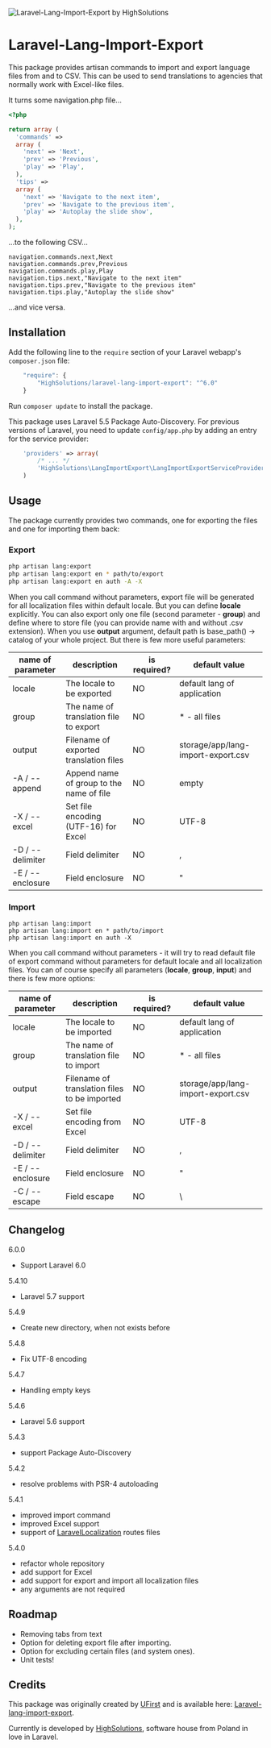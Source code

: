![Laravel-Lang-Import-Export by HighSolutions](https://raw.githubusercontent.com/highsolutions/laravel-lang-import-export/master/intro.jpg)

Laravel-Lang-Import-Export
==========================

This package provides artisan commands to import and export language files from and to CSV. This can be used to send translations to agencies that normally work with Excel-like files.

It turns some navigation.php file...

```php
<?php

return array (
  'commands' =>
  array (
    'next' => 'Next',
    'prev' => 'Previous',
    'play' => 'Play',
  ),
  'tips' =>
  array (
    'next' => 'Navigate to the next item',
    'prev' => 'Navigate to the previous item',
    'play' => 'Autoplay the slide show',
  ),
);
```
...to the following CSV...

```CSV
navigation.commands.next,Next
navigation.commands.prev,Previous
navigation.commands.play,Play
navigation.tips.next,"Navigate to the next item"
navigation.tips.prev,"Navigate to the previous item"
navigation.tips.play,"Autoplay the slide show"

```
...and vice versa.

Installation
------------

Add the following line to the `require` section of your Laravel webapp's `composer.json` file:

```javascript
    "require": {
        "HighSolutions/laravel-lang-import-export": "^6.0"
    }
```

Run `composer update` to install the package.

This package uses Laravel 5.5 Package Auto-Discovery.
For previous versions of Laravel, you need to update `config/app.php` by adding an entry for the service provider:

```php
    'providers' => array(
        /* ... */
        'HighSolutions\LangImportExport\LangImportExportServiceProvider'
    )
```

Usage
-----

The package currently provides two commands, one for exporting the files and one for importing them back:

### Export

```bash
php artisan lang:export
php artisan lang:export en * path/to/export
php artisan lang:export en auth -A -X
```

When you call command without parameters, export file will be generated for all localization files within default locale. But you can define **locale** explicitly. You can also export only one file (second parameter - **group**) and define where to store file (you can provide name with and without .csv extension). When you use **output** argument, default path is base_path() -> catalog of your whole project.
But there is few more useful parameters:

| name of parameter | description                             | is required? | default value                      |
|-------------------|-----------------------------------------|--------------|------------------------------------|
| locale           | The locale to be exported                | NO           | default lang of application        |
| group            | The name of translation file to export   | NO           | \* - all files                     |
| output           | Filename of exported translation files   | NO           | storage/app/lang-import-export.csv |
| -A / --append    | Append name of group to the name of file | NO           | empty                              |
| -X / --excel     | Set file encoding (UTF-16) for Excel     | NO           | UTF-8                              |
| -D / --delimiter | Field delimiter                          | NO           | ,                                  |
| -E / --enclosure | Field enclosure                          | NO           | "                                  |

### Import

```
php artisan lang:import
php artisan lang:import en * path/to/import
php artisan lang:import en auth -X
```

When you call command without parameters - it will try to read default file of export command without parameters for default locale and all localization files. You can of course specify all parameters (**locale**, **group**, **input**) and there is few more options:

| name of parameter | description                                  | is required? | default value                      |
|-------------------|----------------------------------------------|--------------|------------------------------------|
| locale            | The locale to be imported                    | NO           | default lang of application        |
| group             | The name of translation file to import       | NO           | * - all files                      |
| output            | Filename of translation files to be imported | NO           | storage/app/lang-import-export.csv |
| -X / --excel      | Set file encoding from Excel                 | NO           | UTF-8                              |
| -D / --delimiter  | Field delimiter                              | NO           | ,                                  |
| -E / --enclosure  | Field enclosure                              | NO           | "                                  |
| -C / --escape     | Field escape                                 | NO           | \                                  |

Changelog
------------

6.0.0
* Support Laravel 6.0

5.4.10
* Laravel 5.7 support

5.4.9
* Create new directory, when not exists before

5.4.8
* Fix UTF-8 encoding

5.4.7
*  Handling empty keys

5.4.6
* Laravel 5.6 support

5.4.3
- support Package Auto-Discovery

5.4.2
- resolve problems with PSR-4 autoloading

5.4.1
- improved import command
- improved Excel support
- support of [LaravelLocalization](https://github.com/mcamara/laravel-localization) routes files

5.4.0
- refactor whole repository
- add support for Excel
- add support for export and import all localization files
- any arguments are not required

Roadmap
------------

* Removing tabs from text
* Option for deleting export file after importing.
* Option for excluding certain files (and system ones).
* Unit tests!

Credits
------------

This package was originally created by [UFirst](http://github.com/ufirstgroup) and is available here: [Laravel-lang-import-export](https://github.com/ufirstgroup/laravel-lang-import-export).

Currently is developed by [HighSolutions](https://highsolutions.org), software house from Poland in love in Laravel.
